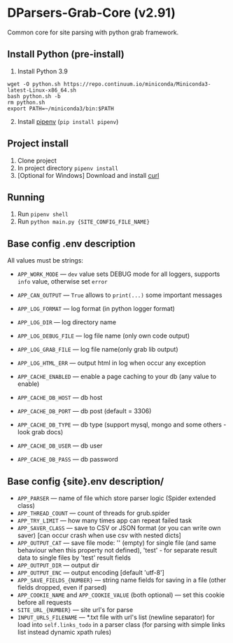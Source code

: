 # DParsers-Grab-Core (v2.91)
Common core for site parsing with python grab framework.

## Install Python (pre-install)
1. Install Python 3.9
```
wget -O python.sh https://repo.continuum.io/miniconda/Miniconda3-latest-Linux-x86_64.sh
bash python.sh -b
rm python.sh
export PATH=~/miniconda3/bin:$PATH
```
2. Install [pipenv](https://github.com/pypa/pipenv) (`pip install pipenv`)

## Project install
1. Clone project
2. In project directory `pipenv install`
3. \[Optional for Windows\] Download and install [curl](https://chocolatey.org/packages/curl/)

## Running
1. Run `pipenv shell` 
1. Run `python main.py {SITE_CONFIG_FILE_NAME}`

## Base config .env description
All values must be strings:
- `APP_WORK_MODE` — `dev` value sets DEBUG mode for all loggers, supports `info` value, otherwise set `error`
- `APP_CAN_OUTPUT` — `True` allows to `print(...)` some important messages


- `APP_LOG_FORMAT` — log format (in python logger format)
- `APP_LOG_DIR` — log directory name
- `APP_LOG_DEBUG_FILE` — log file name (only own code output)
- `APP_LOG_GRAB_FILE` — log file name(only grab lib output)
- `APP_LOG_HTML_ERR` — output html in log when occur any exception


- `APP_CACHE_ENABLED` — enable a page caching to your db (any value to enable)
- `APP_CACHE_DB_HOST` — db host
- `APP_CACHE_DB_PORT` — db post (default = 3306)
- `APP_CACHE_DB_TYPE` — db type (support mysql, mongo and some others - look grab docs)
- `APP_CACHE_DB_USER` — db user
- `APP_CACHE_DB_PASS` — db password

## Base config {site}.env description/
- `APP_PARSER` — name of file which store parser logic (Spider extended class)
- `APP_THREAD_COUNT` — count of threads for grub.spider
- `APP_TRY_LIMIT` — how many times app can repeat failed task
- `APP_SAVER_CLASS` — save to CSV or JSON format (or you can write own saver) [can occur crash when use csv with nested dicts]
- `APP_OUTPUT_CAT` — save file mode: '' (empty) for single file (and same behaviour when this property not defined), 'test' - for separate result data to single files by 'test' result fields
- `APP_OUTPUT_DIR` — output dir
- `APP_OUTPUT_ENC` — output encoding [default 'utf-8']
- `APP_SAVE_FIELDS_{NUMBER}` — string name fields for saving in a file (other fields dropped, even if parsed)
- `APP_COOKIE_NAME` and `APP_COOKIE_VALUE` (both optional) — set this cookie before all requests
- `SITE_URL_{NUMBER}` — site url's for parse
- `INPUT_URLS_FILENAME` — *.txt file with url's list (newline separator) for load into `self.links_todo` in a parser class (for parsing with simple links list instead dynamic xpath rules)
